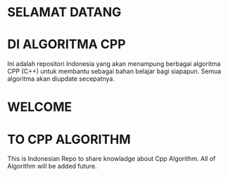 # SELAMAT DATANG
# DI ALGORITMA CPP

Ini adalah repositori Indonesia yang akan menampung berbagai algoritma CPP (C++) untuk membantu sebagai bahan belajar bagi siapapun. Semua algoritma akan diupdate secepatnya.

# WELCOME
# TO CPP ALGORITHM

This is Indonesian Repo to share knowladge about Cpp Algorithm. All of Algorithm will be added future.
